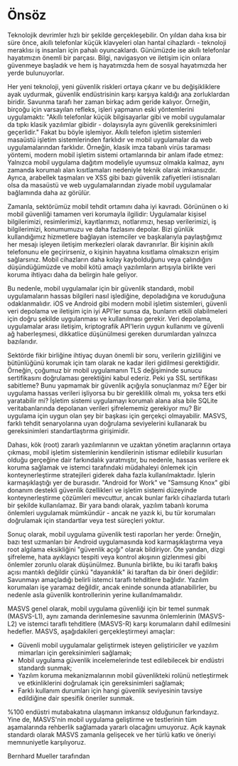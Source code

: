 # Önsöz

Teknolojik devrimler hızlı bir şekilde gerçekleşebilir. On yıldan daha kısa bir süre önce, akıllı telefonlar küçük klavyeleri olan hantal cihazlardı - teknoloji meraklısı iş insanları için pahalı oyuncaklardı. Günümüzde ise akıllı telefonlar hayatımızın önemli bir parçası. Bilgi, navigasyon ve iletişim için onlara güvenmeye başladık ve hem iş hayatımızda hem de sosyal hayatımızda her yerde bulunuyorlar.

Her yeni teknoloji, yeni güvenlik riskleri ortaya çıkarır ve bu değişikliklere ayak uydurmak, güvenlik endüstrisinin karşı karşıya kaldığı ana zorluklardan biridir. Savunma tarafı her zaman birkaç adım geride kalıyor. Örneğin, birçoğu için varsayılan refleks, işleri yapmanın eski yöntemlerini uygulamaktı: "Akıllı telefonlar küçük bilgisayarlar gibi ve mobil uygulamalar da tıpkı klasik yazılımlar gibidir - dolayısıyla aynı güvenlik gereksinimleri geçerlidir." Fakat bu böyle işlemiyor. Akıllı telefon işletim sistemleri masaüstü işletim sistemlerinden farklıdır ve mobil uygulamalar da web uygulamalarından farklıdır. Örneğin, klasik imza tabanlı virüs taraması yöntemi, modern mobil işletim sistemi ortamlarında bir anlam ifade etmez: Yalnızca mobil uygulama dağıtım modeliyle uyumsuz olmakla kalmaz, aynı zamanda korumalı alan kısıtlamaları nedeniyle teknik olarak imkansızdır. Ayrıca, arabellek taşmaları ve XSS gibi bazı güvenlik zafiyetleri istisnaları olsa da masaüstü ve web uygulamalarından ziyade mobil uygulamalar bağlamında daha az görülür.

Zamanla, sektörümüz mobil tehdit ortamını daha iyi kavradı. Görününen o ki mobil güvenliği tamamen veri korumayla ilgilidir: Uygulamalar kişisel bilgilerimizi, resimlerimizi, kayıtlarımızı, notlarımızı, hesap verilerimizi, iş bilgilerimizi, konumumuzu ve daha fazlasını depolar. Bizi günlük kullandığımız hizmetlere bağlayan istemciler ve başkalarıyla paylaştığımız her mesajı işleyen iletişim merkezleri olarak davranırlar. Bir kişinin akıllı telefonunu ele geçirirseniz, o kişinin hayatına kısıtlama olmaksızın erişim sağlarsınız. Mobil cihazların daha kolay kaybolduğunu veya çalındığını düşündüğümüzde ve mobil kötü amaçlı yazılımların artışıyla birlikte veri koruma ihtiyacı daha da belirgin hale geliyor.

Bu nedenle, mobil uygulamalar için bir güvenlik standardı, mobil uygulamaların hassas bilgileri nasıl işlediğine, depoladığına ve koruduğuna odaklanmalıdır. iOS ve Android gibi modern mobil işletim sistemleri, güvenli veri depolama ve iletişim için iyi API'ler sunsa da, bunların etkili olabilmeleri için doğru şekilde uygulanması ve kullanılması gerekir. Veri depolama, uygulamalar arası iletişim, kriptografik API'lerin uygun kullanımı ve güvenli ağ haberleşmesi, dikkatlice düşünülmesi gereken durumlardan yalnızca bazılarıdır.

Sektörde fikir birliğine ihtiyaç duyan önemli bir soru, verilerin gizliliğini ve bütünlüğünü korumak için tam olarak ne kadar ileri gidilmesi gerektiğidir. Örneğin, çoğumuz bir mobil uygulamanın TLS değişiminde sunucu sertifikasını doğrulaması gerektiğini kabul ederiz. Peki ya SSL sertifikası sabitleme? Bunu yapmamak bir güvenlik açığıyla sonuçlanmaz mı? Eğer bir uygulama hassas verileri işliyorsa bu bir gereklilik olmalı mı, yoksa ters etki yaratabilir mi? İşletim sistemi uygulamayı korumalı alana alsa bile SQLite veritabanlarında depolanan verileri şifrelememiz gerekiyor mu? Bir uygulama için uygun olan şey bir başkası için gerçekçi olmayabilir. MASVS, farklı tehdit senaryolarına uyan doğrulama seviyelerini kullanarak bu gereksinimleri standartlaştırma girişimidir.

Dahası, kök (root) zararlı yazılımlarının ve uzaktan yönetim araçlarının ortaya çıkması, mobil işletim sistemlerinin kendilerinin istismar edilebilir kusurları olduğu gerçeğine dair farkındalık yaratmıştır, bu nedenle, hassas verilere ek koruma sağlamak ve istemci tarafındaki müdahaleyi önlemek için konteynerleştirme stratejileri giderek daha fazla kullanılmaktadır. İşlerin karmaşıklaştığı yer de burasıdır. "Android for Work" ve "Samsung Knox" gibi donanım destekli güvenlik özellikleri ve işletim sistemi düzeyinde konteynerleştirme çözümleri mevcuttur, ancak bunlar farklı cihazlarda tutarlı bir şekilde kullanılamaz. Bir yara bandı olarak, yazılım tabanlı koruma önlemleri uygulamak mümkündür - ancak ne yazık ki, bu tür korumaları doğrulamak için standartlar veya test süreçleri yoktur.

Sonuç olarak, mobil uygulama güvenlik testi raporları her yerde: Örneğin, bazı test uzmanları bir Android uygulamasında kod karmaşıklaştırma veya root algılama eksikliğini "güvenlik açığı" olarak bildiriyor. Öte yandan, dizgi şifreleme, hata ayıklayıcı tespiti veya kontrol akışının gizlenmesi gibi önlemler zorunlu olarak düşünülmez. Bununla birlikte, bu iki taraflı bakış açısı mantıklı değildir çünkü "dayanıklık" iki taraftan da bir öneri değildir: Savunmayı amaçladığı belirli istemci taraflı tehditlere bağlıdır. Yazılım korumaları işe yaramaz değildir, ancak eninde sonunda atlanabilirler, bu nedenle asla güvenlik kontrollerinin yerine kullanılmamalıdır.

MASVS genel olarak, mobil uygulama güvenliği için bir temel sunmak (MASVS-L1), aynı zamanda derinlemesine savunma önlemlerinin (MASVS-L2) ve istemci taraflı tehditlere (MASVS-R) karşı korumaların dahil edilmesini hedefler. MASVS, aşağıdakileri gerçekleştirmeyi amaçlar:

- Güvenli mobil uygulamalar geliştirmek isteyen geliştiriciler ve yazılım mimarları için gereksinimleri sağlamak;
- Mobil uygulama güvenlik incelemelerinde test edilebilecek bir endüstri standardı sunmak;
- Yazılım koruma mekanizmalarının mobil güvenlikteki rolünü netleştirmek ve etkinliklerini doğrulamak için gereksinimleri sağlamak;
- Farklı kullanım durumları için hangi güvenlik seviyesinin tavsiye edildiğine dair spesifik öneriler sunmak.

%100 endüstri mutabakatına ulaşmanın imkansız olduğunun farkındayız. Yine de, MASVS'nin mobil uygulama geliştirme ve testlerinin tüm aşamalarında rehberlik sağlamada yararlı olacağını umuyoruz. Açık kaynak standardı olarak MASVS zamanla gelişecek ve her türlü katkı ve öneriyi memnuniyetle karşılıyoruz.

Bernhard Mueller tarafından
